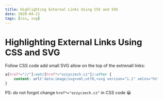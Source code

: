 ```yaml
---
title: Highlighting External Links Using CSS and SVG
date: 2020-04-21
tags: [css, svg]
---
```


# Highlighting External Links Using CSS and SVG

Follow CSS code add small SVG allow on the top of the extrenall links:

```css
a[href*="//"]:not([href*="ozzyczech.cz"]):after {
	content: url('data:image/svg+xml;utf8,<svg version="1.1" xmlns="http://www.w3.org/2000/svg" x="0px" y="0px" width="14px" height="14px" viewBox="0 2 12 14"><g style="opacity:0.75;" fill="currentColor"><polygon style="fill-rule:evenodd;clip-rule:evenodd;" points="2,2 5,2 5,3 3,3 3,9 9,9 9,7 10,7 10,10 2,10 "/><polygon style="fill-rule:evenodd;clip-rule:evenodd;" points="6.211,2 10,2 10,5.789 8.579,4.368 6.447,6.5 5.5,5.553 7.632,3.421"/></g></svg>');
}
```

PS: do not forgot change `href*="ozzyczech.cz"` in CSS code 😀